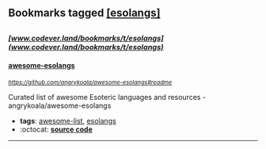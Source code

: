 ## Bookmarks tagged [[esolangs]](https://www.codever.land/search?q=[esolangs])

_<sup><sup>[www.codever.land/bookmarks/t/esolangs](www.codever.land/bookmarks/t/esolangs)</sup></sup>_
---
#### [awesome-esolangs](https://github.com/angrykoala/awesome-esolangs#readme)
_<sup>https://github.com/angrykoala/awesome-esolangs#readme</sup>_

Curated list of awesome Esoteric languages and resources - angrykoala/awesome-esolangs
* **tags**: [awesome-list](../tagged/awesome-list.md), [esolangs](../tagged/esolangs.md)
* :octocat: **[source code](https://github.com/angrykoala/awesome-esolangs#readme)**
---
